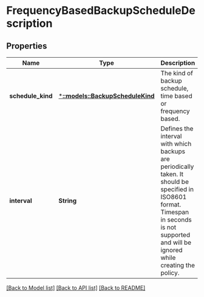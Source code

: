 # FrequencyBasedBackupScheduleDescription

## Properties
Name | Type | Description | Notes
------------ | ------------- | ------------- | -------------
**schedule_kind** | [***::models::BackupScheduleKind**](BackupScheduleKind.md) | The kind of backup schedule, time based or frequency based. | [default to null]
**interval** | **String** | Defines the interval with which backups are periodically taken. It should be specified in ISO8601 format. Timespan in seconds is not supported and will be ignored while creating the policy. | [default to null]

[[Back to Model list]](../README.md#documentation-for-models) [[Back to API list]](../README.md#documentation-for-api-endpoints) [[Back to README]](../README.md)


